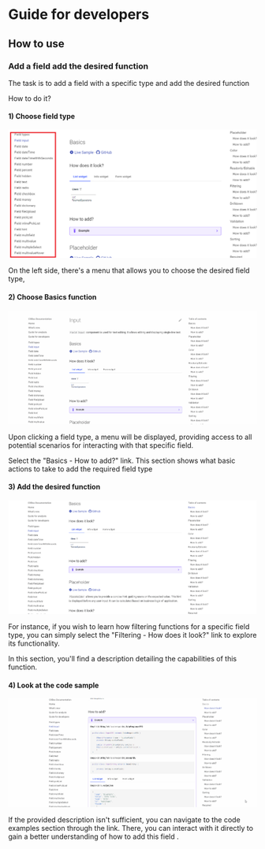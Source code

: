 # Guide for developers
## How to use 
### Add a field add the desired function
The task is to add a field with a specific type and add the desired function

How to do it?
#### 1) Choose field type

![left_menu.png](left_menu.png)

On the left side, there's a menu that allows you to choose the desired field type,

#### 2) Choose Basics function
![add_basics_field.gif](add_basics_field.gif)

Upon clicking a field type, a menu will be displayed,
providing access to all potential scenarios for interacting with that specific field.

Select the "Basics - How to add?" link.
This section shows what basic actions to take to add the required field type

#### 3) Add the desired function
![filtr_example.gif](filtr_example.gif)

For instance, if you wish to learn how filtering functions for a specific field type,
you can simply select the "Filtering - How does it look?" link to explore its functionality.

In this section, you'll find a description detailing the capabilities of this function. 

#### 4) Look at the code sample
![code_sample.gif](code_sample.gif)

If the provided description isn't sufficient, you can navigate to the code examples section through the link.
There, you can interact with it directly to gain a better understanding of how to add  this field .